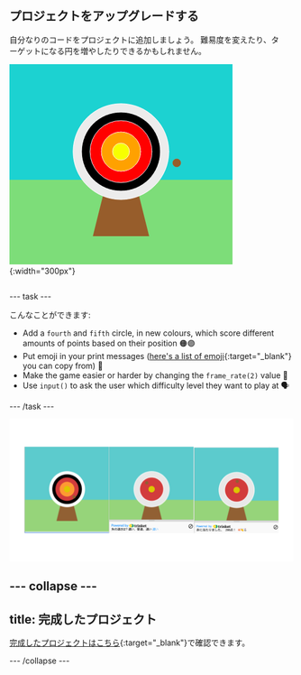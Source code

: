 ## プロジェクトをアップグレードする

<div style="display: flex; flex-wrap: wrap">
<div style="flex-basis: 200px; flex-grow: 1; margin-right: 15px;">
自分なりのコードをプロジェクトに追加しましょう。 難易度を変えたり、ターゲットになる円を増やしたりできるかもしれません。
</div>
<div>

![5つの円が描かれたターゲットが表示された出力エリア。](images/five_circles.png){:width="300px"}

</div>
</div>

--- task ---

こんなことができます:

+ Add a `fourth` and `fifth` circle, in new colours, which score different amounts of points based on their position 🟠🟣
+ Put emoji in your print messages ([here's a list of emoji](https://unicode.org/emoji/charts/full-emoji-list.html){:target="_blank"} you can copy from) 🎯
+ Make the game easier or harder by changing the `frame_rate(2)` value 💨
+ Use `input()` to ask the user which difficulty level they want to play at 🗣️

--- /task ---

![丸が5つあるもの、難易度入力があるもの、メッセージに絵文字があるものなど、企画アイデアをアップグレード。](images/upgrade-ideas.png)

--- collapse ---
---
title: 完成したプロジェクト
---

[完成したプロジェクトはこちら](https://trinket.io/python/f686c82d8a){:target="_blank"}で確認できます。

--- /collapse ---

